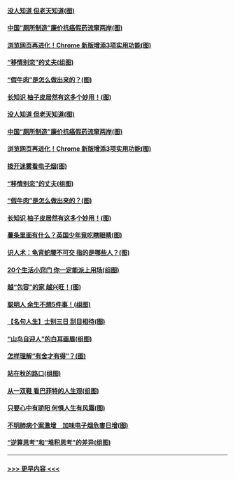 #### [没人知道 但老天知道(图)](../pages/p8/907731.md?t=09190111) 
#### [中国“厕所制造”廉价抗癌假药流窜两岸(图)](../pages/p8/907723.md?t=09190111) 
#### [浏览网页再进化！Chrome 新版增添3项实用功能(图)](../pages/p8/907714.md?t=09190111) 
#### [“移情别恋”的丈夫(组图)](../pages/p8/907644.md?t=09190111) 
#### [“假牛肉”是怎么做出来的？(图)](../pages/p8/907668.md?t=09190111) 
#### [长知识 柚子皮居然有这多个妙用！(图)](../pages/p8/907425.md?t=09190111) 
#### [没人知道 但老天知道(图)](../pages/p8/907731.md?t=09190111) 
#### [中国“厕所制造”廉价抗癌假药流窜两岸(图)](../pages/p8/907723.md?t=09190111) 
#### [浏览网页再进化！Chrome 新版增添3项实用功能(图)](../pages/p8/907714.md?t=09190111) 
#### [拨开迷雾看电子烟(图)](../pages/p8/907427.md?t=09190111) 
#### [“移情别恋”的丈夫(组图)](../pages/p8/907644.md?t=09190111) 
#### [“假牛肉”是怎么做出来的？(图)](../pages/p8/907668.md?t=09190111) 
#### [长知识 柚子皮居然有这多个妙用！(图)](../pages/p8/907425.md?t=09190111) 
#### [薯条里面有什么？英国少年竟吃瞎眼睛(图)](../pages/p8/907381.md?t=09190111) 
#### [识人术：龟背蛇腰不可交 指的是哪些人？(图)](../pages/p8/907503.md?t=09190111) 
#### [20个生活小窍门 你一定能派上用场(组图)](../pages/p8/907510.md?t=09190111) 
#### [越“包容”的家 越兴旺！(图)](../pages/p8/907328.md?t=09190111) 
#### [聪明人 余生不想5件事！(组图)](../pages/p8/907364.md?t=09190111) 
#### [【名句人生】士别三日 刮目相待(图)](../pages/p8/906988.md?t=09190111) 
#### [“山鸟自迎人”的白耳画眉(组图)](../pages/p8/907332.md?t=09190111) 
#### [怎样理解“有舍才有得”？(图)](../pages/p8/906872.md?t=09190111) 
#### [站在秋的路口(组图)](../pages/p8/906914.md?t=09190111) 
#### [从一双鞋 看巴菲特的人生观(组图)](../pages/p8/907311.md?t=09190111) 
#### [只要心中有骄阳 何惧人生有风霜(图)](../pages/p8/907320.md?t=09190111) 
#### [不明肺病个案激增　加味电子烟危害日增(图)](../pages/p8/907307.md?t=09190111) 
#### [“逆算思考”和“堆积思考”的差异(组图)](../pages/p8/907229.md?t=09190111) 

----
#### [ >>> 更早内容 <<< ](../indexes/p8-earlier.md)
